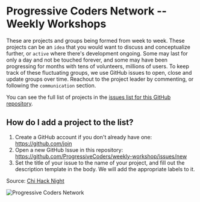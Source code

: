 # Progressive Coders Network -- Weekly Workshops


These are projects and groups being formed from week to week. These projects can be an `idea` that you would want to discuss and conceptualize further, or `active` where there's development ongoing. Some may last for only a day and not be touched forever, and some may have been progressing for months with tens of volunteers, millions of users. To keep track of these fluctuating groups, we use GitHub issues to open, close and update groups over time. Reachout to the project leader by commenting, or following the `communication` section.

You can see the full list of projects in the [issues list for this GitHub repository](https://github.com/ProgressiveCoders/projects-catalog/issues).

## How do I add a project to the list?

1. Create a GitHub account if you don't already have one: https://github.com/join
2. Open a new GitHub Issue in this repository: https://github.com/ProgressiveCoders/weekly-workshop/issues/new
3. Set the title of your issue to the name of your project, and fill out the description template in the body. We will add the appropriate labels to it.

Source: [Chi Hack Night](http://www.chihacknight.org)

![Progressive Coders Network](http://i.imgur.com/MPzJNPv.png "Progressive Coders Network")
